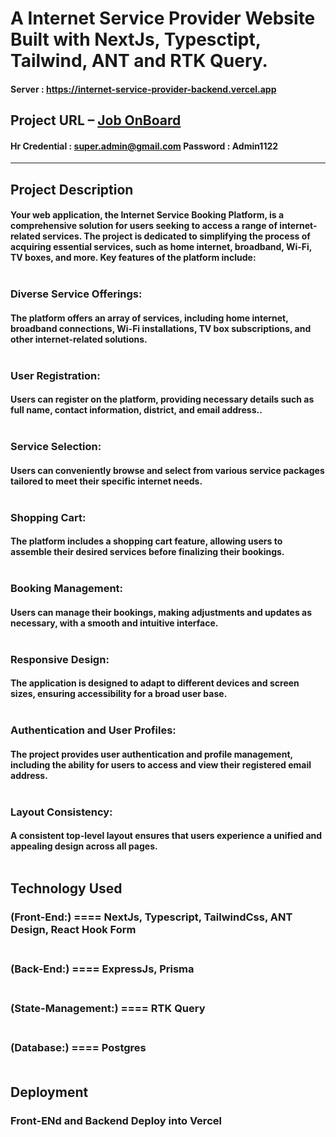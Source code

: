 # A Internet Service Provider Website Built with NextJs, Typesctipt, Tailwind, ANT and RTK Query.


#### Server : https://internet-service-provider-backend.vercel.app
## Project URL – <a href="https://internet-service-provider.vercel.app/" rel="noopener" target="_blank">Job OnBoard</a>
#### Hr Credential : super.admin@gmail.com   Password : Admin1122

---

## Project Description

#### Your web application, the Internet Service Booking Platform, is a comprehensive solution for users seeking to access a range of internet-related services. The project is dedicated to simplifying the process of acquiring essential services, such as home internet, broadband, Wi-Fi, TV boxes, and more. Key features of the platform include:<br> <br>

### Diverse Service Offerings:
#### The platform offers an array of services, including home internet, broadband connections, Wi-Fi installations, TV box subscriptions, and other internet-related solutions. <br> <br>

### User Registration:
#### Users can register on the platform, providing necessary details such as full name, contact information, district, and email address.. <br> <br>

### Service Selection: 
#### Users can conveniently browse and select from various service packages tailored to meet their specific internet needs. <br> <br>

### Shopping Cart:
#### The platform includes a shopping cart feature, allowing users to assemble their desired services before finalizing their bookings.  <br> <br>

### Booking Management: 
#### Users can manage their bookings, making adjustments and updates as necessary, with a smooth and intuitive interface. <br> <br>

### Responsive Design:
#### The application is designed to adapt to different devices and screen sizes, ensuring accessibility for a broad user base.  <br> <br>

### Authentication and User Profiles: 
#### The project provides user authentication and profile management, including the ability for users to access and view their registered email address. <br> <br>

### Layout Consistency: 
#### A consistent top-level layout ensures that users experience a unified and appealing design across all pages. <br> <br>

## Technology Used

### (Front-End:) ==== NextJs, Typescript, TailwindCss, ANT Design, React Hook Form <br> <br>
### (Back-End:) ==== ExpressJs, Prisma <br> <br>
### (State-Management:) ==== RTK Query <br> <br>
### (Database:) ==== Postgres <br> <br>



## Deployment

### Front-ENd and Backend Deploy into Vercel


